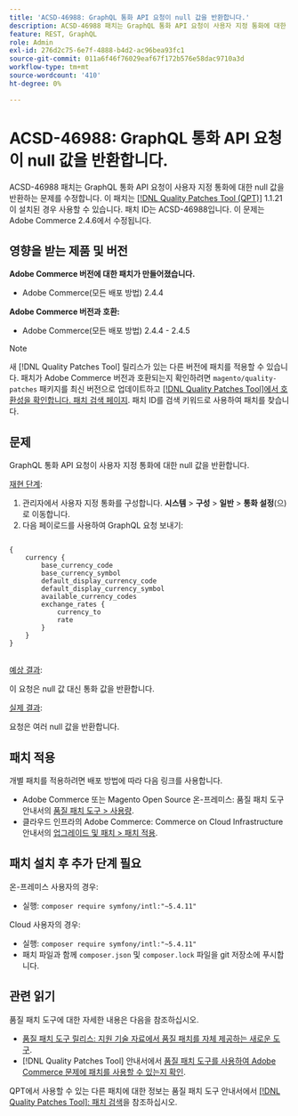 ```yaml
---
title: 'ACSD-46988: GraphQL 통화 API 요청이 null 값을 반환합니다.'
description: ACSD-46988 패치는 GraphQL 통화 API 요청이 사용자 지정 통화에 대한 null 값을 반환하는 문제를 수정합니다. 이 패치는 [Quality Patches Tool (QPT)](https://experienceleague.adobe.com/ko/docs/commerce-operations/tools/quality-patches-tool/quality-patches-tool-to-self-serve-quality-patches) 1.1.21이 설치된 경우 사용할 수 있습니다. 패치 ID는 ACSD-46988입니다. 이 문제는 Adobe Commerce 2.4.6에서 수정됩니다.
feature: REST, GraphQL
role: Admin
exl-id: 276d2c75-6e7f-4888-b4d2-ac96bea93fc1
source-git-commit: 011a6f46f76029eaf67f172b576e58dac9710a3d
workflow-type: tm+mt
source-wordcount: '410'
ht-degree: 0%

---
```


# ACSD-46988: GraphQL 통화 API 요청이 null 값을 반환합니다.

ACSD-46988 패치는 GraphQL 통화 API 요청이 사용자 지정 통화에 대한 null 값을 반환하는 문제를 수정합니다. 이 패치는 [[!DNL Quality Patches Tool (QPT)]](https://experienceleague.adobe.com/ko/docs/commerce-operations/tools/quality-patches-tool/quality-patches-tool-to-self-serve-quality-patches) 1.1.21이 설치된 경우 사용할 수 있습니다. 패치 ID는 ACSD-46988입니다. 이 문제는 Adobe Commerce 2.4.6에서 수정됩니다.

## 영향을 받는 제품 및 버전

**Adobe Commerce 버전에 대한 패치가 만들어졌습니다.**

* Adobe Commerce(모든 배포 방법) 2.4.4

**Adobe Commerce 버전과 호환:**

* Adobe Commerce(모든 배포 방법) 2.4.4 - 2.4.5

>[!NOTE]
>
>새 [!DNL Quality Patches Tool] 릴리스가 있는 다른 버전에 패치를 적용할 수 있습니다. 패치가 Adobe Commerce 버전과 호환되는지 확인하려면 `magento/quality-patches` 패키지를 최신 버전으로 업데이트하고 [[!DNL Quality Patches Tool]에서 호환성을 확인합니다. 패치 검색 페이지](https://experienceleague.adobe.com/tools/commerce-quality-patches/index.html?lang=ko). 패치 ID를 검색 키워드로 사용하여 패치를 찾습니다.

## 문제

GraphQL 통화 API 요청이 사용자 지정 통화에 대한 null 값을 반환합니다.

<u>재현 단계</u>:

1. 관리자에서 사용자 지정 통화를 구성합니다. **시스템** > **구성** > **일반** > **통화 설정**(으)로 이동합니다.
1. 다음 페이로드를 사용하여 GraphQL 요청 보내기:

<pre>
<code class="language-graphql">
&lbrace;
    currency &lbrace;
        base_currency_code
        base_currency_symbol
        default_display_currency_code
        default_display_currency_symbol
        available_currency_codes
        exchange_rates &lbrace;
            currency_to
            rate
        &rbrace;
    &rbrace;
&rbrace;
</code>
</pre>

<u>예상 결과</u>:

이 요청은 null 값 대신 통화 값을 반환합니다.

<u>실제 결과</u>:

요청은 여러 null 값을 반환합니다.

## 패치 적용

개별 패치를 적용하려면 배포 방법에 따라 다음 링크를 사용합니다.

* Adobe Commerce 또는 Magento Open Source 온-프레미스: 품질 패치 도구 안내서의 [품질 패치 도구 > 사용량](/help/tools/quality-patches-tool/usage.md).
* 클라우드 인프라의 Adobe Commerce: Commerce on Cloud Infrastructure 안내서의 [업그레이드 및 패치 > 패치 적용](https://experienceleague.adobe.com/docs/commerce-cloud-service/user-guide/develop/upgrade/apply-patches.html?lang=ko).

## 패치 설치 후 추가 단계 필요

온-프레미스 사용자의 경우:

* 실행: `composer require symfony/intl:"~5.4.11"`

Cloud 사용자의 경우:

* 실행: `composer require symfony/intl:"~5.4.11"`
* 패치 파일과 함께 `composer.json` 및 `composer.lock` 파일을 git 저장소에 푸시합니다.

## 관련 읽기

품질 패치 도구에 대한 자세한 내용은 다음을 참조하십시오.

* [품질 패치 도구 릴리스: 지원 기술 자료에서 품질 패치를 자체 제공하는 새로운 도구](https://experienceleague.adobe.com/ko/docs/commerce-operations/tools/quality-patches-tool/quality-patches-tool-to-self-serve-quality-patches).
* [!DNL Quality Patches Tool] 안내서에서 [품질 패치 도구를 사용하여 Adobe Commerce 문제에 패치를 사용할 수 있는지 확인](/help/tools/quality-patches-tool/patches-available-in-qpt/check-patch-for-magento-issue-with-magento-quality-patches.md).

QPT에서 사용할 수 있는 다른 패치에 대한 정보는 품질 패치 도구 안내서에서 [[!DNL Quality Patches Tool]: 패치 검색](https://experienceleague.adobe.com/tools/commerce-quality-patches/index.html?lang=ko)을 참조하십시오.
